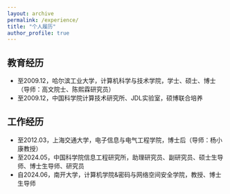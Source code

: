 ```yaml
---
layout: archive
permalink: /experience/
title: "个人履历"
author_profile: true
---
```


## 教育经历 
+ 至2009.12，哈尔滨工业大学，计算机科学与技术学院，学士、硕士、博士（导师：高文院士、陈熙霖研究员）
+ 至2009.12，中国科学院计算技术研究所、JDL实验室，硕博联合培养

## 工作经历
+ 至2012.03，上海交通大学，电子信息与电气工程学院，博士后（导师：杨小康教授） 
+ 至2024.05，中国科学院信息工程研究所，助理研究员、副研究员、硕士生导师、博士生导师、研究员  
+ 自2024.06，南开大学，计算机学院&密码与网络空间安全学院，教授、博士生导师
